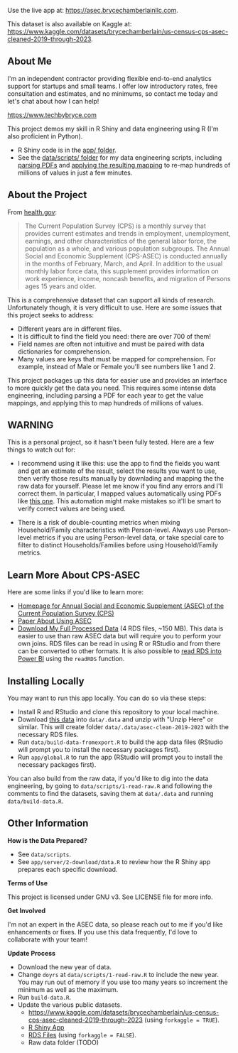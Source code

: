 Use the live app at: https://asec.brycechamberlainllc.com.

This dataset is also available on Kaggle at: https://www.kaggle.com/datasets/brycechamberlain/us-census-cps-asec-cleaned-2019-through-2023. 

## About Me

I'm an independent contractor providing flexible end-to-end analytics support for startups and small teams. I offer low introductory rates, free consultation and estimates, and no minimums, so contact me today and let's chat about how I can help!

https://www.techbybryce.com

This project demos my skill in R Shiny and data engineering using R (I'm also proficient in Python). 

* R Shiny code is in the [app/ folder](https://github.com/superchordate/ASEC-census-helper/tree/main/app).
* See the [data/scripts/ folder](https://github.com/superchordate/ASEC-census-helper/tree/main/data/scripts) for my data engineering scripts, including [parsing PDFs](https://github.com/superchordate/ASEC-census-helper/blob/main/data/scripts/2-data-dictionary.R) and [applying the resulting mapping](https://github.com/superchordate/ASEC-census-helper/blob/main/data/scripts/3-aggregate-clean.R) to re-map hundreds of millions of values in just a few minutes.

## About the Project

From [health.gov](https://health.gov/healthypeople/objectives-and-data/data-sources-and-methods/data-sources/current-population-survey-annual-social-and-economic-supplement-cps-asec):

> The Current Population Survey (CPS) is a monthly survey that provides current estimates and trends in employment, unemployment, earnings, and  other characteristics of the general labor force, the population as a  whole, and various population subgroups. The Annual Social and Economic  Supplement (CPS-ASEC) is conducted annually in the months of February, March, and April. In addition to the usual monthly labor force data, this supplement provides information on work experience, income, noncash benefits, and migration of Persons ages 15 years and older.

This is a comprehensive dataset that can support all kinds of research. Unfortunately though, it is very difficult to use. Here are some issues that this project seeks to address:

* Different years are in different files.
* It is difficult to find the field you need: there are over 700 of them!
* Field names are often not intuitive and must be paired with data dictionaries for comprehension. 
* Many values are keys that must be mapped for comprehension. For example, instead of Male or Female you'll see numbers like 1 and 2.

This project packages up this data for easier use and provides an interface to more quickly get the data you need. This requires some intense data engineering, including parsing a PDF for each year to get the value mappings, and applying this to map hundreds of millions of values. 

## WARNING

This is a personal project, so it hasn't been fully tested. Here are a few things to watch out for:

* I recommend using it like this: use the app to find the fields you want and get an estimate of the result, select the results you want to use, then verify those results manually by downlading and mapping the the raw data for yourself. Please let me know if you find any errors and I'll correct them. In particular, I mapped values automatically using PDFs like [this one](https://www2.census.gov/programs-surveys/cps/datasets/2023/march/asec2023_ddl_pub_full.pdf). This automation might make mistakes so it'll be smart to verify correct values are being used.

* There is a risk of double-counting metrics when mixing Household/Family characteristics with Person-level. Always use Person-level metrics if you are using Person-level data, or take special care to filter to distinct Households/Families before using Household/Family metrics. 

## Learn More About CPS-ASEC

Here are some links if you'd like to learn more:

* [Homepage for Annual Social and Economic Supplement (ASEC) of the Current Population Survey (CPS)](https://www.census.gov/programs-surveys/saipe/guidance/model-input-data/cpsasec.html)
* [Paper About Using ASEC](https://cps.ipums.org/cps/resources/linking/4.workingpaper16.pdf)
* [Download My Full Processed Data](https://storage.googleapis.com/data-downloads-by-bryce/asec-clean-2020-2024-rds.zip) (4 RDS files, ~150 MB). This data is easier to use than raw ASEC data but will require you to perform your own joins. RDS files can be read in using R or RStudio and from there can be converted to other formats. It is also possible to [read RDS into Power BI](https://www.sqlshack.com/import-data-using-r-in-power-bi/) using the `readRDS` function.

## Installing Locally

You may want to run this app locally. You can do so via these steps:

* Install R and RStudio and clone this repository to your local machine.
* Download [this data](https://storage.googleapis.com/data-downloads-by-bryce/asec-clean-2020-2024-rds.zip) into `data/.data` and unzip with "Unzip Here" or similar. This will create folder `data/.data/asec-clean-2019-2023` with the necessary RDS files. 
* Run `data/build-data-fromexport.R` to build the app data files (RStudio will prompt you to install the necessary packages first).
* Run `app/global.R` to run the app (RStudio will prompt you to install the necessary packages first).

You can also build from the raw data, if you'd like to dig into the data engineering, by going to `data/scripts/1-read-raw.R` and following the comments to find the datasets, saving them at `data/.data` and running `data/build-data.R`.

## Other Information

**How is the Data Prepared?**

* See `data/scripts`.
* See `app/server/2-download/data.R` to review how the R Shiny app prepares each specific download. 

**Terms of Use**

This project is licensed under GNU v3. See LICENSE file for more info. 

**Get Involved**

I'm not an expert in the ASEC data, so please reach out to me if you'd like enhancements or fixes. If you use this data frequently, I'd love to collaborate with your team!  

**Update Process**

* Download the new year of data. 
* Change `doyrs` at `data/scripts/1-read-raw.R` to include the new year. You may run out of memory if you use too many years so increment the minimum as well as the maximum. 
* Run `build-data.R`. 
* Update the various public datasets. 
   - https://www.kaggle.com/datasets/brycechamberlain/us-census-cps-asec-cleaned-2019-through-2023 (using `forkaggle = TRUE`).
   - [R Shiny App](https://asec.brycechamberlainllc.com)
   - [RDS Files](https://storage.googleapis.com/data-downloads-by-bryce/asec-clean-2020-2024-rds.zip) (using `forkaggle = FALSE`).
   - Raw data folder (TODO)

